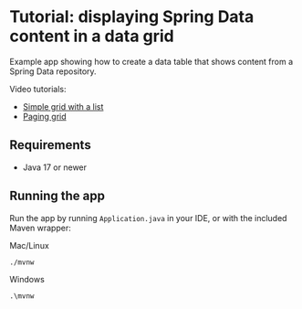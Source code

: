 # Tutorial: displaying Spring Data content in a data grid

Example app showing how to create a data table that shows content from a Spring Data repository.

Video tutorials:

* [Simple grid with a list](https://youtu.be/tVt_5sawzpU)
* [Paging grid](https://youtu.be/9jhB9vL7KMM)

## Requirements

* Java 17 or newer

## Running the app

Run the app by running `Application.java` in your IDE, or with the included Maven wrapper:

Mac/Linux

```
./mvnw
```

Windows

```
.\mvnw
```